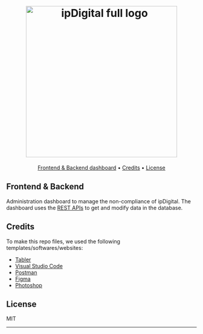 <h1 align="center">
  <br>
  <img src="https://i.imgur.com/2KfsPEd.png" alt="ipDigital full logo" width="400">
  <br>
</h1>

<p align="center">
  <a href="#frontend & backend">Frontend & Backend dashboard</a> •
  <a href="#credits">Credits</a> •
  <a href="#license">License</a>
</p>

## Frontend & Backend
Administration dashboard to manage the non-compliance of ipDigital.
The dashboard uses the [REST APIs](https://github.com/PCTO-2122/dashboard-api) to get and modify data in the database.

## Credits

To make this repo files, we used the following templates/softwares/websites:

- [Tabler](https://tabler.io/)
- [Visual Studio Code](https://code.visualstudio.com/)
- [Postman](https://www.postman.com/)
- [Figma](https://www.figma.com/)
- [Photoshop](https://www.adobe.com/it/products/photoshop.html)

## License

MIT

---
